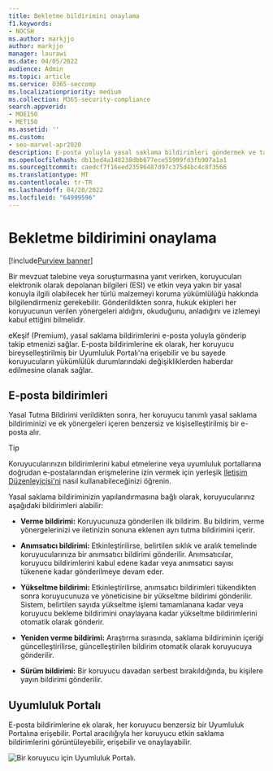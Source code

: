 ```yaml
---
title: Bekletme bildirimini onaylama
f1.keywords:
- NOCSH
ms.author: markjjo
author: markjjo
manager: laurawi
ms.date: 04/05/2022
audience: Admin
ms.topic: article
ms.service: O365-seccomp
ms.localizationpriority: medium
ms.collection: M365-security-compliance
search.appverid:
- MOE150
- MET150
ms.assetid: ''
ms.custom:
- seo-marvel-apr2020
description: E-posta yoluyla yasal saklama bildirimleri göndermek ve takip etmek ve ayrıca yükümlülük durumunu izlemek için eKeşif (Premium) kullanmayı öğrenin.
ms.openlocfilehash: db13ed4a148238dbb677ece55999fd3fb907a1a1
ms.sourcegitcommit: caedcf7f16eed23596487d97c375d4bc4c8f3566
ms.translationtype: MT
ms.contentlocale: tr-TR
ms.lasthandoff: 04/20/2022
ms.locfileid: "64999596"
---
```

# <a name="acknowledge-a-hold-notification"></a>Bekletme bildirimini onaylama

[!include[Purview banner](../includes/purview-rebrand-banner.md)]

Bir mevzuat talebine veya soruşturmasına yanıt verirken, koruyucuları elektronik olarak depolanan bilgileri (ESI) ve etkin veya yakın bir yasal konuyla ilgili olabilecek her türlü malzemeyi koruma yükümlülüğü hakkında bilgilendirmeniz gerekebilir. Gönderildikten sonra, hukuk ekipleri her koruyucunun verilen yönergeleri aldığını, okuduğunu, anladığını ve izlemeyi kabul ettiğini bilmelidir.

eKeşif (Premium), yasal saklama bildirimlerini e-posta yoluyla gönderip takip etmenizi sağlar. E-posta bildirimlerine ek olarak, her koruyucu bireyselleştirilmiş bir Uyumluluk Portalı'na erişebilir ve bu sayede koruyucuların yükümlülük durumlarındaki değişikliklerden haberdar edilmesine olanak sağlar.

## <a name="email-notifications"></a>E-posta bildirimleri

Yasal Tutma Bildirimi verildikten sonra, her koruyucu tanımlı yasal saklama bildiriminizi ve ek yönergeleri içeren benzersiz ve kişiselleştirilmiş bir e-posta alır. 

> [!TIP]
> Koruyucularınızın bildirimlerini kabul etmelerine veya uyumluluk portallarına doğrudan e-postalarından erişmelerine izin vermek için yerleşik  [İletişim Düzenleyicisi'ni](using-communications-editor.md) nasıl kullanabileceğinizi öğrenin.

Yasal saklama bildiriminizin yapılandırmasına bağlı olarak, koruyucularınız aşağıdaki bildirimleri alabilir: 

- **Verme bildirimi:** Koruyucunuza gönderilen ilk bildirim. Bu bildirim, verme yönergelerinizi ve iletinizin sonuna eklenen ayrı tutma bildirimini içerir.

- **Anımsatıcı bildirimi:** Etkinleştirilirse, belirtilen sıklık ve aralık temelinde koruyucularınıza bir anımsatıcı bildirimi gönderilir. Anımsatıcılar, koruyucu bildirimlerini kabul edene kadar veya anımsatıcı sayısı tükenene kadar gönderilmeye devam eder.

- **Yükseltme bildirimi:** Etkinleştirilirse, anımsatıcı bildirimleri tükendikten sonra koruyucunuza ve yöneticisine bir yükseltme bildirimi gönderilir. Sistem, belirtilen sayıda yükseltme işlemi tamamlanana kadar veya koruyucu bekleme bildirimini onaylayana kadar yükseltme bildirimlerini otomatik olarak gönderir.

- **Yeniden verme bildirimi:** Araştırma sırasında, saklama bildiriminin içeriği güncelleştirilirse, güncelleştirilen bildirim otomatik olarak koruyucuya gönderilir.

- **Sürüm bildirimi:** Bir koruyucu davadan serbest bırakıldığında, bu kişilere yayın bildirimi gönderilir. 

## <a name="compliance-portal"></a>Uyumluluk Portalı

E-posta bildirimlerine ek olarak, her koruyucu benzersiz bir Uyumluluk Portalına erişebilir. Portal aracılığıyla her koruyucu etkin saklama bildirimlerini görüntüleyebilir, erişebilir ve onaylayabilir.

![Bir koruyucu için Uyumluluk Portalı.](../media/CustodianPortal.jpg)
